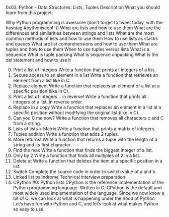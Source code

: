 0x03. Python - Data Structures: Lists, Tuples
Description
What you should learn from this project:

Why Python programming is awesome (don’t forget to tweet today, with the hashtag #pythoniscool :)) What are lists and how to use them What are the differences and similarities between strings and lists What are the most common methods of lists and how to use them How to use lists as stacks and queues What are list comprehensions and how to use them What are tuples and how to use them When to use tuples versus lists What is a sequence What is tuple packing What is sequence unpacking What is the del statement and how to use it

0. Print a list of integers
Write a function that prints all integers of a list.
1. Secure access to an element in a list
Write a function that retrieves an element from a list like in C.
2. Replace element
Write a function that replaces an element of a list at a specific position (like in C).
3. Print a list of integers... in reverse!
Write a function that prints all integers of a list, in reverse order.
4. Replace in a copy
Write a function that replaces an element in a list at a specific position without modifying the original list (like in C).
5. Can you C me now?
Write a function that removes all characters c and C from a string.
6. Lists of lists = Matrix
Write a function that prints a matrix of integers.
7. Tuples addition
Write a function that adds 2 tuples.
8. More returns!
Write a function that returns a tuple with the length of a string and its first character.
9. Find the max
Write a function that finds the biggest integer of a list.
10. Only by 2
Write a function that finds all multiples of 2 in a list.
11. Delete at
Write a function that deletes the item at a specific position in a list.
12. Switch
Complete the source code in order to switch value of a and b
13. Linked list palindrome
Technical interview preparation:
14. CPython #0: Python lists
CPython is the reference implementation of the Python programming language. Written in C, CPython is the default and most widely used implementation of the language. Since we now know a bit of C, we can look at what is happening under the hood of Python. Let’s have fun with Python and C, and let’s look at what makes Python so easy to use.
